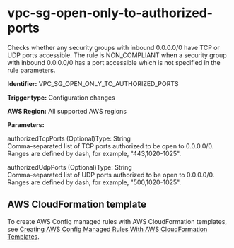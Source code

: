 # vpc\-sg\-open\-only\-to\-authorized\-ports<a name="vpc-sg-open-only-to-authorized-ports"></a>

Checks whether any security groups with inbound 0\.0\.0\.0/0 have TCP or UDP ports accessible\. The rule is NON\_COMPLIANT when a security group with inbound 0\.0\.0\.0/0 has a port accessible which is not specified in the rule parameters\. 

**Identifier:** VPC\_SG\_OPEN\_ONLY\_TO\_AUTHORIZED\_PORTS

**Trigger type:** Configuration changes

**AWS Region:** All supported AWS regions

**Parameters:**

authorizedTcpPorts \(Optional\)Type: String  
 Comma\-separated list of TCP ports authorized to be open to 0\.0\.0\.0/0\. Ranges are defined by dash, for example, "443,1020\-1025"\.

authorizedUdpPorts \(Optional\)Type: String  
 Comma\-separated list of UDP ports authorized to be open to 0\.0\.0\.0/0\. Ranges are defined by dash, for example, "500,1020\-1025"\.

## AWS CloudFormation template<a name="w26aac11c31c17b7d353c15"></a>

To create AWS Config managed rules with AWS CloudFormation templates, see [Creating AWS Config Managed Rules With AWS CloudFormation Templates](aws-config-managed-rules-cloudformation-templates.md)\.